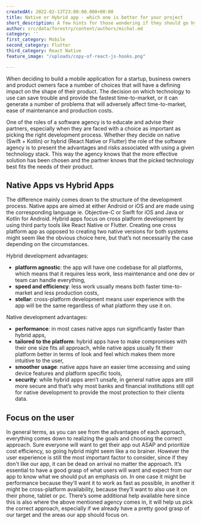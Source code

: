 ```yaml
---
createdAt: 2022-02-13T23:00:00.000+00:00
title: Native or Hybrid app - which one is better for your project
short_description: A few hints for those wondering if they should go hybrid or native
author: src/data/forestry/content/authors/michal.md
category: ''
first_category: Mobile
second_category: Flutter
third_category: React Native
feature_image: "/uploads/copy-of-react-js-hooks.png"

---
```

When deciding to build a mobile application for a startup, business owners and product owners face a number of choices that will have a defining impact on the shape of their product. The decision on which technology to use can save trouble and provide the fastest time-to-market, or it can generate a number of problems that will adversely affect time-to-market, ease of maintenance and production costs.

One of the roles of a software agency is to educate and advise their partners, especially when they are faced with a choice as important as picking the right development process. Whether they decide on native (Swift + Kotlin) or hybrid (React Native or Flutter) the role of the software agency is to present the advantages and risks associated with using a given technology stack. This way the agency knows that the more effective solution has been chosen and the partner knows that the picked technology best fits the needs of their product.

## Native Apps vs Hybrid Apps

The difference mainly comes down to the structure of the development process. Native apps are aimed at either Android or iOS and are made using the corresponding language ie. Objective-C or Swift for iOS and Java or Kotlin for Android. Hybrid apps focus on cross platform development by using third party tools like React Native or Flutter. Creating one cross platform app as opposed to creating two native versions for both systems might seem like the obvious choice here, but that’s not necessarily the case depending on the circumstances.

Hybrid development advantages:

* **platform agnostic**: the app will have one codebase for all platforms, which means that it requires less work, less maintenance and one dev or team can handle everything,
* **speed and efficiency**: less work usually means both faster time-to-market and less production costs,
* **stellar**: cross-platform development means user experience with the app will be the same regardless of what platform they use it on.

Native development advantages:

* **performance**: in most cases native apps run significantly faster than hybrid apps,
* **tailored** **to the platform**: hybrid apps have to make compromises with their one size fits all approach, while native apps usually fit their platform better in terms of look and feel which makes them more intuitive to the user,
* **smoother** **usage**: native apps have an easier time accessing and using device features and platform specific tools,
* **security**: while hybrid apps aren’t unsafe, in general native apps are still more secure and that’s why most banks and financial institutions still opt for native development to provide the most protection to their clients data.

## Focus on the user

In general terms, as you can see from the advantages of each approach, everything comes down to realizing the goals and choosing the correct approach. Sure everyone will want to get their app out ASAP and prioritize cost efficiency, so going hybrid might seem like a no brainer. However the user experience is still the most important factor to consider, since if they don't like our app, it can be dead on arrival no matter the approach. It’s essential to have a good grasp of what users will want and expect from our app to know what we should put an emphasis on. In one case it might be performance because they’ll want it to work as fast as possible, in another it might be cross-platform availability, because they’ll want to also use it on their phone, tablet or pc. There’s some additional help available here since this is also where the above mentioned agency comes in, it will help us pick the correct approach, especially if we already have a pretty good grasp of our target and the areas our app should focus on.